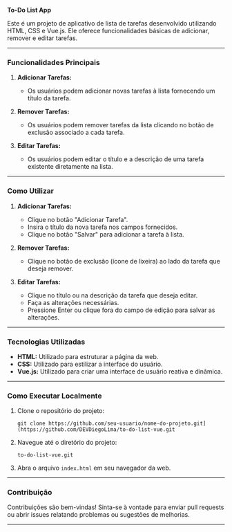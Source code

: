 **To-Do List App**

Este é um projeto de aplicativo de lista de tarefas desenvolvido utilizando HTML, CSS e Vue.js. Ele oferece funcionalidades básicas de adicionar, remover e editar tarefas.

---

### Funcionalidades Principais

1. **Adicionar Tarefas:**
   - Os usuários podem adicionar novas tarefas à lista fornecendo um título da tarefa.

2. **Remover Tarefas:**
   - Os usuários podem remover tarefas da lista clicando no botão de exclusão associado a cada tarefa.

3. **Editar Tarefas:**
   - Os usuários podem editar o título e a descrição de uma tarefa existente diretamente na lista.

---

### Como Utilizar

1. **Adicionar Tarefas:**
   - Clique no botão "Adicionar Tarefa".
   - Insira o título da nova tarefa nos campos fornecidos.
   - Clique no botão "Salvar" para adicionar a tarefa à lista.

2. **Remover Tarefas:**
   - Clique no botão de exclusão (ícone de lixeira) ao lado da tarefa que deseja remover.

3. **Editar Tarefas:**
   - Clique no título ou na descrição da tarefa que deseja editar.
   - Faça as alterações necessárias.
   - Pressione Enter ou clique fora do campo de edição para salvar as alterações.

---

### Tecnologias Utilizadas

- **HTML:** Utilizado para estruturar a página da web.
- **CSS:** Utilizado para estilizar a interface do usuário.
- **Vue.js:** Utilizado para criar uma interface de usuário reativa e dinâmica.

---

### Como Executar Localmente

1. Clone o repositório do projeto:
   ```
   git clone https://github.com/seu-usuario/nome-do-projeto.git](https://github.com/DEVDiegoLima/to-do-list-vue.git
   ```

2. Navegue até o diretório do projeto:
   ```
   to-do-list-vue.git
   ```

3. Abra o arquivo `index.html` em seu navegador da web.

---

### Contribuição

Contribuições são bem-vindas! Sinta-se à vontade para enviar pull requests ou abrir issues relatando problemas ou sugestões de melhorias.

---

